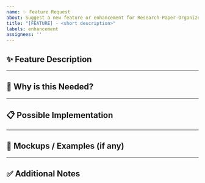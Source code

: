 ```yaml
---
name: ✨ Feature Request
about: Suggest a new feature or enhancement for Research-Paper-Organizer
title: "[FEATURE] - <short description>"
labels: enhancement
assignees: ''
---
```


## ✨ Feature Description
<!-- A clear and concise description of the feature you'd like to see. -->

---

## 🎯 Why is this Needed?
<!-- Explain why this feature would be useful for contributors/users. -->

---

## 📋 Possible Implementation
<!-- Suggest how you think this could be implemented. -->

---

## 📸 Mockups / Examples (if any)
<!-- If you have design mockups, sketches, or examples, please share. -->

---

## ✅ Additional Notes
<!-- Anything else you want to add. -->
